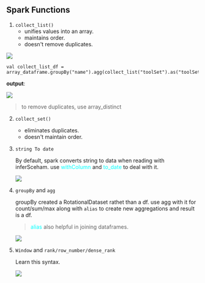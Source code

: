 ## Spark Functions

1. ```collect_list()``` <br>
    - unifies values into an array. 
    - maintains order. 
    - doesn't remove duplicates.

<img src="/Users/rajat_mac/Documents/SomethingNewDaily/images/collect_list.png">

```spark sql
val collect_list_df = array_dataframe.groupBy("name").agg(collect_list("toolSet").as("toolSet"))
```
**output**: <br>

<img src="/Users/rajat_mac/Documents/SomethingNewDaily/images/collect_list2.png">

> to remove duplicates, use array_distinct


2. ```collect_set()``` <br>
    - eliminates duplicates.
    - doesn't maintain order.


3. ```string To date``` <br>

    By default, spark converts string to data when reading with inferSceham. use <font color="cyan">withColumn</font> and <font color="cyan">to_date</font> to deal with it. 

    <img src="/Users/rajat_mac/Documents/SomethingNewDaily/images/withcolumn.png"> <br>


4. ```groupBy``` and ```agg``` <br>

    groupBy created a RotationalDataset rathet than a df. use agg with it for count/sum/max along with ```alias``` to create new aggregations and result is a df. 

    > <font color="cyan">alias</font> also helpful in joining dataframes. 
    
    <img src="<image here for join"> <br>


5. ```Window``` and ```rank/row_number/dense_rank```

    Learn this syntax.

    <img src="image here"> 
